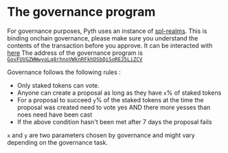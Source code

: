 # The governance program

For governance purposes, Pyth uses an instance of [spl-realms](https://realms.today/). This is binding onchain governance, please make sure you understand the contents of the transaction before you approve.
It can be interacted with [here](https://app.realms.today/dao/PYTH)
The address of the governance program is [`GovFUVGZWWwyoLq8rhnoVWknRFkhDSbQiSoREJ5LiZCV`](https://explorer.solana.com/address/GovFUVGZWWwyoLq8rhnoVWknRFkhDSbQiSoREJ5LiZCV)

Governance follows the following rules :

- Only staked tokens can vote.
- Anyone can create a proposal as long as they have `x`% of staked tokens
- For a proposal to succeed `y`% of the staked tokens at the time the proposal was created need to vote yes AND there more yesses than noes need have been cast
- If the above condition hasn't been met after 7 days the proposal fails

`x` and `y` are two parameters chosen by governance and might vary depending on the governance task.